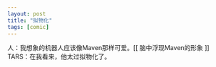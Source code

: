 ```yaml
---
layout: post
title: "拟物化"
tags: [comic]
---
```

人：我想象的机器人应该像Maven那样可爱。[[ 脑中浮现Maven的形象 ]]
TARS：在我看来，他太过拟物化了。

